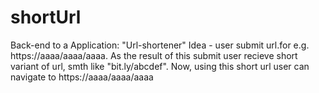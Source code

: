 # shortUrl
Back-end to a Application: "Url-shortener"
Idea - user submit url.for e.g. https://aaaa/aaaa/aaaa. 
As the result of this submit user recieve short variant of url, smth like "bit.ly/abcdef".
Now, using this short url user can navigate to https://aaaa/aaaa/aaaa


